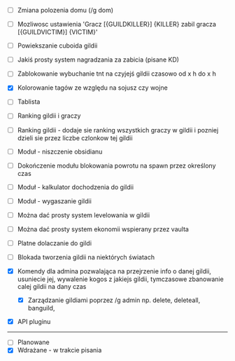 - [ ] Zmiana polozenia domu (/g dom)
- [ ] Mozliwosc ustawienia 'Gracz [{GUILDKILLER}] {KILLER} zabil gracza [{GUILDVICTIM}] {VICTIM}'
- [ ] Powiekszanie cuboida gildii
- [ ] Jakiś prosty system nagradzania za zabicia (pisane KD)
- [ ] Zablokowanie wybuchanie tnt na czyjejś gildii czasowo od x h do x h
- [x] Kolorowanie tagów ze względu na sojusz czy wojne
- [ ] Tablista
- [ ] Ranking gildii i graczy
- [ ] Ranking gildii - dodaje sie ranking wszystkich graczy w gildii i pozniej dzieli sie przez liczbe czlonkow tej gildii
- [ ] Moduł - niszczenie obsidianu
- [ ] Dokończenie modułu blokowania powrotu na spawn przez określony czas
- [ ] Moduł - kalkulator dochodzenia do gildii
- [ ] Moduł - wygaszanie gildii
- [ ] Można dać prosty system levelowania w gildii
- [ ] Można dać prosty system ekonomii wspierany przez vaulta
- [ ] Platne dolaczanie do gildi
- [ ] Blokada tworzenia gildii na niektórych światach
- [x] Komendy dla admina pozwalająca na przejrzenie info o danej gildii, usuniecie jej, wywalenie kogos z jakiejs gildii, tymczasowe zbanowanie calej gildii na dany czas
  - [x] Zarządzanie gildiami poprzez /g admin np. delete, deleteall, banguild, 
- [x] API pluginu


***
- [ ] Planowane
- [x] Wdrażane - w trakcie pisania
